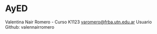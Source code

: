 # AyED
Valentina Nair Romero - Curso K1123
varomero@frba.utn.edu.ar
Usuario Github: valennairromero
